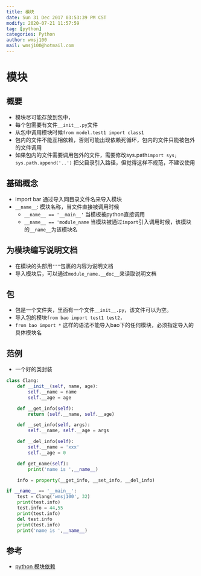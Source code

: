 ```yaml
---
title: 模块
date: Sun 31 Dec 2017 03:53:39 PM CST
modify: 2020-07-21 11:57:59 
tag: [python]
categories: Python
author: wmsj100
mail: wmsj100@hotmail.com
---
```


# 模块

## 概要

- 模块尽可能存放到包中，
- 每个包需要有文件`__init__.py`文件
- 从包中调用模块时候`from model.test1 import class1`
- 包内的文件不能互相依赖，否则可能出现依赖死循环，包内的文件只能被包外的文件调用
- 如果包内的文件需要调用包外的文件，需要修改sys.path`import sys; sys.path.append('..')` 把父目录引入路径，但觉得这样不规范，不建议使用

## 基础概念

- import bar 通过导入同目录文件名来导入模块
- `__name__`: 模块名称，当文件直接被调用时候
	- `__name__ == '__main__'` 当模板被python直接调用
	- `__name__ == 'module_name` 当模块被通过`import`引入调用时候，该模块的`__name__`为该模块名
    
## 为模块编写说明文档

- 在模块的头部用`"""`包裹的内容为说明文档
- 导入模块后，可以通过`module_name.__doc__`来读取说明文档

## 包

- 包是一个文件夹，里面有一个文件`__init__.py`，该文件可以为空。
- 导入包的模块`from bao import test1 test2`，
- `from bao import *` 这样的语法不能导入bao下的任何模块，必须指定导入的具体模块名

## 范例

- 一个好的类封装
```python
class Clang:
    def __init__(self, name, age):
        self.__name = name
        self.__age = age

    def __get_info(self):
        return (self.__name, self.__age)

    def __set_info(self, args):
        self.__name, self.__age = args

    def __del_info(self):
        self.__name = 'xxx'
        self.__age = 0

    def get_name(self):
        print('name is ',__name__)

    info = property(__get_info, __set_info, __del_info)

if __name__ == '__main__':
    test = Clang('wmsj100', 32)
    print(test.info)
	test.info = 44,55
    print(test.info)
	del test.info
    print(test.info)
    print('name is ',__name__)
```

## 参考

- [python 模块依赖](https://blog.csdn.net/d200746/article/details/103530943)
